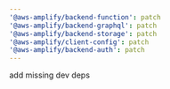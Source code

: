 ```yaml
---
'@aws-amplify/backend-function': patch
'@aws-amplify/backend-graphql': patch
'@aws-amplify/backend-storage': patch
'@aws-amplify/client-config': patch
'@aws-amplify/backend-auth': patch
---
```


add missing dev deps
